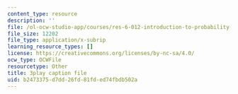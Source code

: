 ```yaml
---
content_type: resource
description: ''
file: /ol-ocw-studio-app/courses/res-6-012-introduction-to-probability-spring-2018/b2473375d7dd26fd81fded74fbdb502a_XWKXOUvqC-U.srt
file_size: 12202
file_type: application/x-subrip
learning_resource_types: []
license: https://creativecommons.org/licenses/by-nc-sa/4.0/
ocw_type: OCWFile
resourcetype: Other
title: 3play caption file
uid: b2473375-d7dd-26fd-81fd-ed74fbdb502a
---
```

